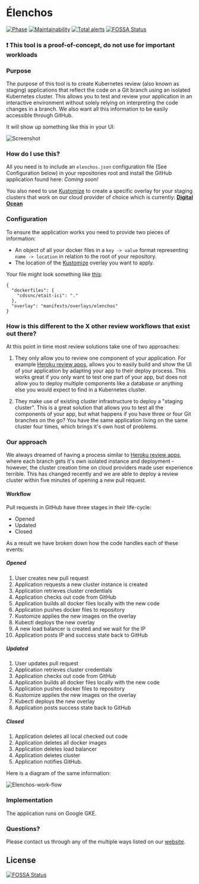 # Élenchos

[![Phase](https://img.shields.io/badge/Phase-Alpha-f90277.svg)](https://digital.canada.ca/products/) [![Maintainability](https://api.codeclimate.com/v1/badges/9a136d7466cf164780f3/maintainability)](https://codeclimate.com/github/cds-snc/elenchos/maintainability) [![Total alerts](https://img.shields.io/lgtm/alerts/g/cds-snc/elenchos.svg?logo=lgtm&logoWidth=18)](https://lgtm.com/projects/g/cds-snc/elenchos/alerts/)
[![FOSSA Status](https://app.fossa.io/api/projects/git%2Bgithub.com%2Fcds-snc%2Felenchos.svg?type=shield)](https://app.fossa.io/projects/git%2Bgithub.com%2Fcds-snc%2Felenchos?ref=badge_shield)

### :exclamation: This tool is a proof-of-concept, do not use for important workloads

### Purpose

The purpose of this tool is to create Kubernetes review (also known as staging) applications that reflect the code on a Git branch using an isolated Kubernetes cluster. This allows you to test and review your application in an interactive environment without solely relying on interpreting the code changes in a branch. We also want all this information to be easily accessible through GitHub.

It will show up something like this in your UI:

![Screenshot](https://user-images.githubusercontent.com/867334/54133651-d405bf00-43ec-11e9-8817-ab41ec839286.png)


### How do I use this?

All you need is to include an `elenchos.json` configuration file (See Configuration below) in your repositories root and install the GitHub application found here: _Coming soon!_

You also need to use [Kustomize](https://github.com/kubernetes-sigs/kustomize) to create a specific overlay for your staging clusters that work on our cloud provider of choice which is currently: [**Digital Ocean**](https://www.digitalocean.com/products/kubernetes/)

### Configuration

To ensure the application works you need to provide two pieces of information:

- An object of all your docker files in a `key -> value` format representing `name -> location` in relation to the root of your repository.
- The location of the [Kustomize](https://github.com/kubernetes-sigs/kustomize) overlay you want to apply.

Your file might look something like [this](https://github.com/cds-snc/etait-ici/blob/master/elenchos.json):

```
{
  "dockerfiles": {
    "cdssnc/etait-ici": "."
  },
  "overlay": "manifests/overlays/elenchos"
}
```

### How is this different to the X other review workflows that exist out there?

At this point in time most review solutions take one of two approaches:

1. They only allow you to review one component of your application. For example [Heroku review apps](https://devcenter.heroku.com/articles/github-integration-review-apps), allows you to easily build and show the UI of your application by adapting your app to their deploy process. This works great if you only want to test one part of your app, but does not allow you to deploy multiple components like a database or anything else you would expect to find in a Kubernetes cluster.

2. They make use of existing cluster infrastructure to deploy a "staging cluster". This is a great solution that allows you to test all the components of your app, but what happens if you have three or four Git branches on the go? You have the same application living on the same cluster four times, which brings it's own host of problems.

### Our approach

We always dreamed of having a process similar to [Heroku review apps](https://devcenter.heroku.com/articles/github-integration-review-apps), where each branch gets it's own isolated instance and deployment - however, the cluster creation time on cloud providers made user experience terrible. This has changed recently and we are able to deploy a review cluster within five minutes of opening a new pull request.

#### Workflow

Pull requests in GitHub have three stages in their life-cycle:

- Opened
- Updated
- Closed

As a result we have broken down how the code handles each of these events:

##### Opened

1. User creates new pull request
2. Application requests a new cluster instance is created
3. Application retrieves cluster credentials
4. Application checks out code from GitHub
5. Application builds all docker files locally with the new code
6. Application pushes docker files to repository
7. Kustomize applies the new images on the overlay
8. Kubectl deploys the new overlay
9. A new load balancer is created and we wait for the IP
10. Application posts IP and success state back to GitHub

##### Updated

1. User updates pull request
2. Application retrieves cluster credentials
3. Application checks out code from GitHub
4. Application builds all docker files locally with the new code
5. Application pushes docker files to repository
6. Kustomize applies the new images on the overlay
7. Kubectl deploys the new overlay
8. Application posts success state back to GitHub

##### Closed

1. Application deletes all local checked out code
2. Application deletes all docker images
3. Application deletes load balancer
4. Application deletes cluster
5. Application notifies GitHub.

Here is a diagram of the same information:

![Elenchos-work-flow](https://user-images.githubusercontent.com/867334/54051171-29548d00-41af-11e9-8e8f-12d11b3d2f97.png)

### Implementation

The application runs on Google GKE.

### Questions?

Please contact us through any of the multiple ways listed on our [website](https://digital.canada.ca/).


## License
[![FOSSA Status](https://app.fossa.io/api/projects/git%2Bgithub.com%2Fcds-snc%2Felenchos.svg?type=large)](https://app.fossa.io/projects/git%2Bgithub.com%2Fcds-snc%2Felenchos?ref=badge_large)